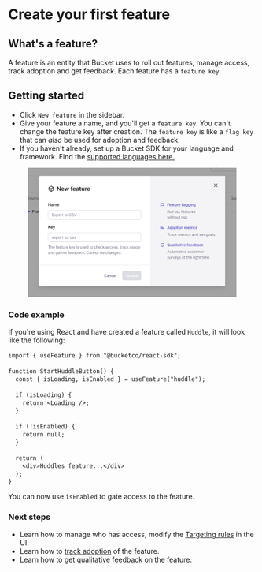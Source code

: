 # Create your first feature

## What's a feature?

A feature is an entity that Bucket uses to roll out features, manage access, track adoption and get feedback.  Each feature has a `feature key`.

## Getting started

* Click `New feature` in the sidebar.
* Give your feature a name, and you'll get a `feature key`. You can't change the feature key after creation. The `feature key` is like a `flag key` that can _also_ be used for adoption and feedback.
* If you haven't already, set up a Bucket SDK for your language and framework. Find the [supported languages here.](../supported-languages/overview.md)

<figure><img src="../.gitbook/assets/image (2).png" alt=""><figcaption></figcaption></figure>

### Code example

If you're using React and have created a feature called `Huddle`, it will look like the following:

```tsx
import { useFeature } from "@bucketco/react-sdk";

function StartHuddleButton() {
  const { isLoading, isEnabled } = useFeature("huddle");

  if (isLoading) {
    return <Loading />;
  }

  if (!isEnabled) {
    return null;
  }

  return (
    <div>Huddles feature...</div>
  );
}
```

You can now use `isEnabled` to gate access to the feature.&#x20;

### Next steps

* Learn how to manage who has access, modify the [Targeting rules](feature-targeting-rules/) in the UI.
* Learn how to [track adoption](feature-usage-configuration.md) of the feature.
* Learn how to get [qualitative feedback](feature-analysis/) on the feature.

